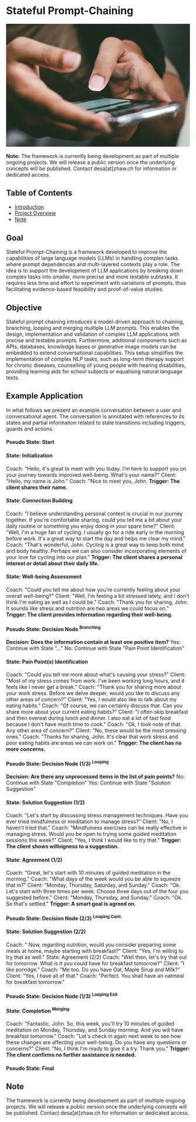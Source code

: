 # Stateful Prompt-Chaining

<picture>
 <img alt="a close up of a person holding a cell phone" src="readme/pradamas-gifarry-889Qh5HJj4I-unsplash.jpg">
</picture>

**Note:** The framework is currently being development as part of multiple ongoing projects. We will release a public version once the underlying concepts will be published. Contact desa[at]zhaw.ch for information or dedicated access. 

## Table of Contents
- [Introduction](#introduction)
- [Project Overview](#project-overview)
- [Note](#note)


## Goal

Stateful Prompt-Chaining is a framework developed to improve the capabilities of large language models (LLMs) in handling complex tasks where prompt dependencies and multi-layered contexts play a role. The idea is to support the development of LLM applications by breaking down complex tasks into smaller, more precise and more testable subtasks. It requires less time and effort to experiment with variations of prompts, thus facilitating evidence-based feasibility and proof-of-value studies.

## Objective

Stateful prompt chaining introduces a model-driven approach to chaining, branching, looping and merging multiple LLM prompts. This enables the design, implementation and validation of complex LLM applications with precise and testable prompts. Furthermore, additional components such as APIs, databases, knowledge bases or generative image models can be embedded to extend conversational capabilities. This setup simplifies the implementation of complex NLP tasks, such as long-term therapy support for chronic diseases, counselling of young people with hearing disabilities, providing learning aids for school subjects or equalising natural language texts.

## Example Application

In what follows we present an example conversation between a user and conversational agent. The conversation is annotated with references to its states and partial information related to state transitions including triggers, guards and actions.

#### Pseudo State: Start

#### State: Initialization
Coach: "Hello, it's great to meet with you today. I'm here to support you on your journey towards improved well-being. What's your name?"
Client: "Hello, my name is John."
Coach: "Nice to meet you, John.
**Trigger: The client shares their name.**

#### State: Connection Building
Coach: "I believe understanding personal context is crucial in our journey together. If you're comfortable sharing, could you tell me a bit about your daily routine or something you enjoy doing in your spare time?"
Client: "Well, I'm a huge fan of cycling. I usually go for a ride early in the morning before work. It's a great way to start the day and helps me clear my mind."
Coach: "That's wonderful, John. Cycling is a great way to keep both mind and body healthy. Perhaps we can also consider incorporating elements of your love for cycling into our plan."
**Trigger: The client shares a personal interest or detail about their daily life.**

#### State: Well-being Assessment
Coach: "Could you tell me about how you're currently feeling about your overall well-being?"
Client: "Well, I'm feeling a bit stressed lately, and I don't think I'm eating as well as I could be."
Coach: "Thank you for sharing, John. It sounds like stress and nutrition are two areas we could focus on."
**Trigger: The client provides information regarding their well-being.**

#### Pseudo State: Decision Node <sup>Branching</sup>
**Decision: Does the information contain at least one positive item?**
Yes: Continue with State "…"
No: Continue with State "Pain Point Identification"

#### State: Pain Point(s) Identification
Coach: "Could you tell me more about what's causing your stress?"
Client: "Most of my stress comes from work. I've been working long hours, and it feels like I never get a break."
Coach: "Thank you for sharing more about your work stress. Before we delve deeper, would you like to discuss any other areas of concern?"
Client: "Yes, I would also like to talk about my eating habits."
Coach: "Of course, we can certainly discuss that. Can you share more about your current eating habits?"
Client: "I often skip breakfast and then overeat during lunch and dinner. I also eat a lot of fast food because I don't have much time to cook."
Coach: "Ok, I took note of that. Any other area of concern?"
Client: "No, these would be the most pressing ones."
Coach: "Thanks for sharing, John. It's clear that work stress and poor eating habits are areas we can work on."
**Trigger: The client has no more concerns.**

#### Pseudo State: Decision Node (1/3) <sup>Looping</sup>
**Decision: Are there any unprocessed items in the list of pain points?**
No: Continue with State "Completion"
Yes: Continue with State "Solution Suggestion"

#### State: Solution Suggestion (1/2)
Coach: "Let's start by discussing stress management techniques. Have you ever tried mindfulness or meditation to manage stress?"
Client: "No, I haven't tried that."
Coach: "Mindfulness exercises can be really effective in managing stress. Would you be open to trying some guided meditation sessions this week?"
Client: "Yes, I think I would like to try that."
**Trigger: The client shows willingness to a suggestion.**

#### State: Agreement (1/2)
Coach: "Great, let's start with 10 minutes of guided meditation in the morning."
Coach: "What days of the week would you be able to squeeze that in?"
Client: "Monday, Thursday, Saturday, and Sunday."
Coach: "Ok. Let's start with three times per week. Choose three days out of the four you suggested before."
Client: "Monday, Thursday, and Sunday."
Coach: "Ok. So that's settled."
**Trigger: A smart goal is agreed on.**

#### Pseudo State: Decision Node (2/3) <sup>Looping Cont.</sup>

#### State: Solution Suggestion (2/2)
Coach: " Now, regarding nutrition, would you consider preparing some meals at home, maybe starting with breakfast?"
Client: "Yes, I'm willing to try that as well."
State: Agreement (2/2)
Coach: "Well then, let's try that out for tomorrow. What is it you could have for breakfast tomorrow?"
Client: "I like porridge."
Coach: "Me too. Do you have Oat, Maple Sirup and Milk?"
Client: "Yes, I have all of that."
Coach: "Perfect. You shall have an oatmeal for breakfast tomorrow."

#### Pseudo State: Decision Node (1/3) <sup>Looping Exit</sup>

#### State: Completion <sup>Merging</sup>
Coach: "Fantastic, John. So, this week, you'll try 10 minutes of guided meditation on Monday, Thursday, and Sunday morning. And you will have breakfast tomorrow."
Coach: "Let's check in again next week to see how these changes are affecting your well-being. Do you have any questions or concerns?"
Client: "No, I think I'm ready to give it a try. Thank you."
**Trigger: The client confirms no further assistance is needed.**

#### Pseudo State: Final

## Note

The framework is currently being development as part of multiple ongoing projects. We will release a public version once the underlying concepts will be published. Contact desa[at]zhaw.ch for information or dedicated access.
